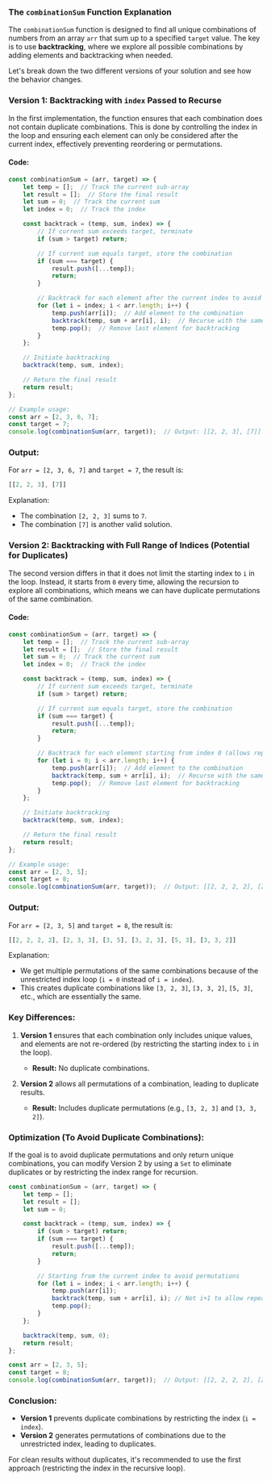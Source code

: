 ### The `combinationSum` Function Explanation

The `combinationSum` function is designed to find all unique combinations of numbers from an array `arr` that sum up to a specified `target` value. The key is to use **backtracking**, where we explore all possible combinations by adding elements and backtracking when needed. 

Let's break down the two different versions of your solution and see how the behavior changes.

### Version 1: **Backtracking with `index` Passed to Recurse**

In the first implementation, the function ensures that each combination does not contain duplicate combinations. This is done by controlling the index in the loop and ensuring each element can only be considered after the current index, effectively preventing reordering or permutations.

#### Code:

```javascript
const combinationSum = (arr, target) => {
    let temp = [];  // Track the current sub-array
    let result = [];  // Store the final result
    let sum = 0;  // Track the current sum
    let index = 0;  // Track the index

    const backtrack = (temp, sum, index) => {
        // If current sum exceeds target, terminate
        if (sum > target) return;

        // If current sum equals target, store the combination
        if (sum === target) {
            result.push([...temp]);
            return;
        }

        // Backtrack for each element after the current index to avoid duplicates
        for (let i = index; i < arr.length; i++) {
            temp.push(arr[i]);  // Add element to the combination
            backtrack(temp, sum + arr[i], i);  // Recurse with the same index to allow repetition
            temp.pop();  // Remove last element for backtracking
        }
    };

    // Initiate backtracking
    backtrack(temp, sum, index);

    // Return the final result
    return result;
};

// Example usage:
const arr = [2, 3, 6, 7];
const target = 7;
console.log(combinationSum(arr, target));  // Output: [[2, 2, 3], [7]]
```

### Output:

For `arr = [2, 3, 6, 7]` and `target = 7`, the result is:
```js
[[2, 2, 3], [7]]
```

Explanation:
- The combination `[2, 2, 3]` sums to `7`.
- The combination `[7]` is another valid solution.

### Version 2: **Backtracking with Full Range of Indices (Potential for Duplicates)**

The second version differs in that it does not limit the starting index to `i` in the loop. Instead, it starts from `0` every time, allowing the recursion to explore all combinations, which means we can have duplicate permutations of the same combination.

#### Code:

```javascript
const combinationSum = (arr, target) => {
    let temp = [];  // Track the current sub-array
    let result = [];  // Store the final result
    let sum = 0;  // Track the current sum
    let index = 0;  // Track the index

    const backtrack = (temp, sum, index) => {
        // If current sum exceeds target, terminate
        if (sum > target) return;

        // If current sum equals target, store the combination
        if (sum === target) {
            result.push([...temp]);
            return;
        }

        // Backtrack for each element starting from index 0 (allows repetition)
        for (let i = 0; i < arr.length; i++) {
            temp.push(arr[i]);  // Add element to the combination
            backtrack(temp, sum + arr[i], i);  // Recurse with the same index to allow repetition
            temp.pop();  // Remove last element for backtracking
        }
    };

    // Initiate backtracking
    backtrack(temp, sum, index);

    // Return the final result
    return result;
};

// Example usage:
const arr = [2, 3, 5];
const target = 8;
console.log(combinationSum(arr, target));  // Output: [[2, 2, 2, 2], [2, 3, 3], [3, 5], [3, 2, 3], [5, 3], [3, 3, 2]]
```

### Output:

For `arr = [2, 3, 5]` and `target = 8`, the result is:
```js
[[2, 2, 2, 2], [2, 3, 3], [3, 5], [3, 2, 3], [5, 3], [3, 3, 2]]
```

Explanation:
- We get multiple permutations of the same combinations because of the unrestricted index loop (`i = 0` instead of `i = index`).
- This creates duplicate combinations like `[3, 2, 3]`, `[3, 3, 2]`, `[5, 3]`, etc., which are essentially the same.

### Key Differences:

1. **Version 1** ensures that each combination only includes unique values, and elements are not re-ordered (by restricting the starting index to `i` in the loop).
   - **Result:** No duplicate combinations.
   
2. **Version 2** allows all permutations of a combination, leading to duplicate results.
   - **Result:** Includes duplicate permutations (e.g., `[3, 2, 3]` and `[3, 3, 2]`).

### Optimization (To Avoid Duplicate Combinations):

If the goal is to avoid duplicate permutations and only return unique combinations, you can modify Version 2 by using a `Set` to eliminate duplicates or by restricting the index range for recursion.

```javascript
const combinationSum = (arr, target) => {
    let temp = [];
    let result = [];
    let sum = 0;

    const backtrack = (temp, sum, index) => {
        if (sum > target) return;
        if (sum === target) {
            result.push([...temp]);
            return;
        }

        // Starting from the current index to avoid permutations
        for (let i = index; i < arr.length; i++) {
            temp.push(arr[i]);
            backtrack(temp, sum + arr[i], i); // Not i+1 to allow repeated elements
            temp.pop();
        }
    };

    backtrack(temp, sum, 0);
    return result;
};

const arr = [2, 3, 5];
const target = 8;
console.log(combinationSum(arr, target));  // Output: [[2, 2, 2, 2], [2, 3, 3], [3, 5]]
```

### Conclusion:
- **Version 1** prevents duplicate combinations by restricting the index (`i = index`).
- **Version 2** generates permutations of combinations due to the unrestricted index, leading to duplicates.

For clean results without duplicates, it's recommended to use the first approach (restricting the index in the recursive loop).